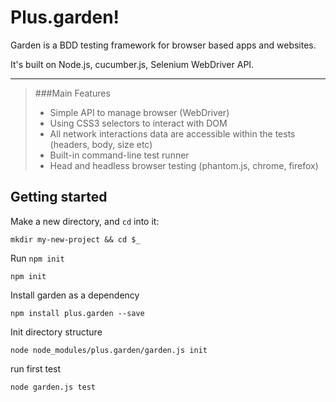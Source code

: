 Plus.garden!
===================

Garden is a BDD testing framework for browser based apps and websites.

It's built on Node.js, cucumber.js, Selenium WebDriver API.

----------

> ###Main Features
> - Simple API to manage browser (WebDriver)
> - Using CSS3 selectors to interact with DOM
> - All network interactions data are accessible within the tests (headers, body, size etc)
> - Built-in command-line test runner
> - Head and headless browser testing (phantom.js, chrome, firefox)

Getting started
-------------
Make a new directory, and `cd` into it:
```
mkdir my-new-project && cd $_
```

Run `npm init`
```
npm init
```

Install garden as a dependency
```
npm install plus.garden --save
```

Init directory structure
```
node node_modules/plus.garden/garden.js init
```

run first test
```
node garden.js test
```

